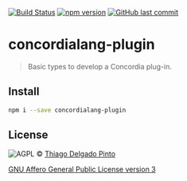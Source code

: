 [![Build Status](https://travis-ci.org/thiagodp/concordialang-plugin.svg?branch=master)](https://travis-ci.org/thiagodp/concordialang-plugin)
[![npm version](https://badge.fury.io/js/concordialang-plugin.svg)](https://badge.fury.io/js/concordialang-plugin)
[![GitHub last commit](https://img.shields.io/github/last-commit/thiagodp/concordialang-plugin.svg)](https://github.com/thiagodp/concordialang-plugin/releases)

# concordialang-plugin

> Basic types to develop a Concordia plug-in.

## Install

```bash
npm i --save concordialang-plugin
```

## License

![AGPL](https://www.gnu.org/graphics/agplv3-88x31.png) © [Thiago Delgado Pinto](https://github.com/thiagodp)

[GNU Affero General Public License version 3](LICENSE.txt)
